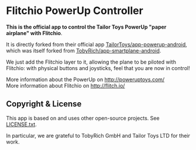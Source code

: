 Flitchio PowerUp Controller
===========================

**This is the official app to control the Tailor Toys PowerUp "paper airplane" with Flitchio**.

It is directly forked from their official app [TailorToys/app-powerup-android][powerup-repo],
which was itself forked from [TobyRich/app-smartplane-android][smartplane-repo].

We just add the Flitchio layer to it, allowing the plane to be piloted with Flitchio:
with physical buttons and joysticks, feel that you are now in control!

More information about the PowerUp on http://poweruptoys.com/  
More information about Flitchio on http://flitch.io/


## Copyright & License

This app is based on and uses other open-source projects. See [LICENSE.txt](LICENSE.txt).

In particular, we are grateful to TobyRich GmbH and Tailor Toys LTD for their work.


[powerup-repo]: https://github.com/TailorToys/app-powerup-android
[smartplane-repo]: https://github.com/TobyRich/app-smartplane-android

